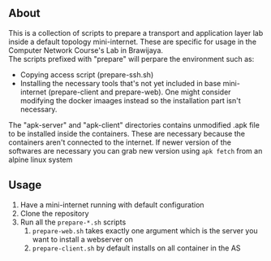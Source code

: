 
## About  
This is a collection of scripts to prepare a transport and application layer lab inside a default topology mini-internet. These are specific for usage in the Computer Network Course's Lab in Brawijaya.  
The scripts prefixed with "prepare" will perpare the environment such as:  
* Copying access script (prepare-ssh.sh)  
* Installing the necessary tools that's not yet included in base mini-internet (prepare-client and prepare-web). One might consider modifying the docker imaages instead so the installation part isn't necessary.  
  
The "apk-server" and "apk-client" directories contains unmodified .apk file to be installed inside the containers.  These are necessary because the containers aren't connected to the internet. If newer version of the softwares are necessary you can grab new version using `apk fetch` from an alpine linux system  

## Usage
1. Have a mini-internet running with default configuration
2. Clone the repository
3. Run all the `prepare-*.sh` scripts
   1. `prepare-web.sh` takes exactly one argument which is the server you want to install a webserver on  
   2. `prepare-client.sh` by default installs on all container in the AS

